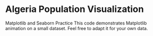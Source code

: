 # Algeria Population Visualization
Matplotlib and Seaborn Practice
This code demonstrates Matplotlib animation on a small dataset. Feel free to adapt it for your own data.
